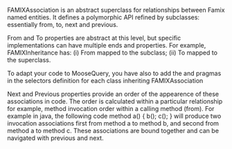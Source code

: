 FAMIXAssociation is an abstract superclass for relationships between Famix named entities. It defines a polymorphic API refined by subclasses: essentially from, to, next and previous.

From and To properties are abstract at this level, but specific implementations can have multiple ends and properties. 
For example, FAMIXInheritance has:
	(i) From mapped to the subclass;
	(ii) To mapped to the superclass.
	
To adapt your code to MooseQuery, you have also to add the <source> and <target> pragmas in the selectors definition for each class inheriting FAMIXAssociation

Next and Previous properties provide an order of the appearence of these associations in code. The order is calculated within a particular relationship for example, method invocation order within a calling method (from).
For example in java, the following code
 method a() { b(); c(); }
will produce two invocation associations first from method a to method b, and second from method a to method c. These associations are bound together and can be navigated with previous and next.



